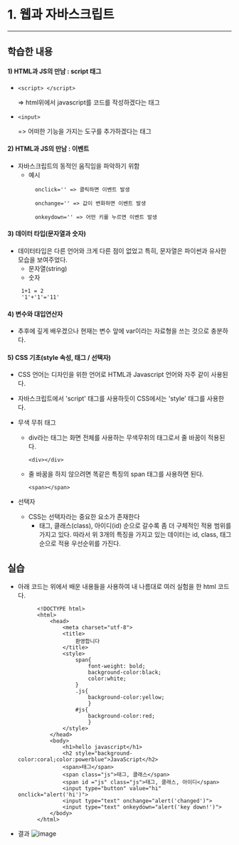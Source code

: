 # 1. 웹과 자바스크립트
***

## 학습한 내용

#### 1)  HTML과 JS의 만남 : script 태그
- ~~~
  <script> </script> 
  ~~~ 
  => html위에서 javascript를 코드를 작성하겠다는 태그
- ~~~
  <input>
  ~~~
  => 어떠한 기능을 가지는 도구를 추가하겠다는 태그

#### 2)  HTML과 JS의 만남 : 이벤트
- 자바스크립트의 동적인 움직임을 파악하기 위함
    - 예시
        ~~~
          onclick='' => 클릭하면 이벤트 발생
          
          onchange='' => 값이 변화하면 이벤트 발생
          
          onkeydown='' => 어떤 키를 누르면 이벤트 발생
        ~~~
#### 3) 데이터 타입(문자열과 숫자)
- 데이터타입은 다른 언어와 크게 다른 점이 없었고 특히, 문자열은 파이썬과 유사한 모습을 보여주었다.
    - 문자열(string)
    - 숫자
     ~~~
      1+1 = 2
      '1'+'1'='11'
     ~~~
  
#### 4) 변수와 대입연산자
- 추후에 깊게 배우겠으나 현재는 변수 앞에 var이라는 자료형을 쓰는 것으로 충분하다.

#### 5) CSS 기초(style 속성, 태그 / 선택자)
- CSS 언어는 디자인을 위한 언어로 HTML과 Javascript 언어와 자주 같이 사용된다.
- 자바스크립트에서 'script' 태그를 사용하듯이 CSS에서는 'style' 태그를 사용한다.
- 무색 무취 태그
    - div라는 태그는 화면 전체를 사용하는 무색무취의 태그로서 줄 바꿈이 적용된다.
        ~~~
        <div></div>
        ~~~
    - 줄 바꿈을 하지 않으려면 똑같은 특징의 span 태그를 사용하면 된다.
        ~~~
       <span></span>
        ~~~
    
- 선택자
    - CSS는 선택자라는 중요한 요소가 존재한다
        - 태그, 클래스(class), 아이디(id) 순으로 갈수록 좀 더 구체적인 적용 범위를 가지고 있다.   따라서 
  위 3개의 특징을 가지고 있는 데이터는 id, class, 태그 순으로 적용 우선순위를 가진다. 

## 실습

- 아래 코드는 위에서 배운 내용들을 사용하여 내 나름대로 여러 실험을 한 html 코드다. 
  ~~~
        <!DOCTYPE html>
        <html>
            <head>
                <meta charset="utf-8">
                <title>
                    환영합니다
                </title>
                <style>
                    span{
                        font-weight: bold;
                        background-color:black;
                        color:white;
                    }
                    .js{
                        background-color:yellow;
                        }
                    #js{
                        background-color:red;
                        }
                </style>
            </head>
            <body>
                <h1>hello javascript</h1>
                <h2 style="background-color:coral;color:powerblue">JavaScript</h2>
                <span>태그</span>
                <span class="js">태그, 클래스</span>
                <span id ="js" class="js">태그, 클래스, 아이디</span>
                <input type="button" value="hi" onclick="alert('hi')">
                <input type="text" onchange="alert('changed')">
                <input type="text" onkeydown="alert('key down!')">
            </body>
        </html>
  ~~~
- 결과
![image](https://user-images.githubusercontent.com/64246267/125613725-003a39e1-5fb8-433f-89fb-2e9f5df697a1.png)
